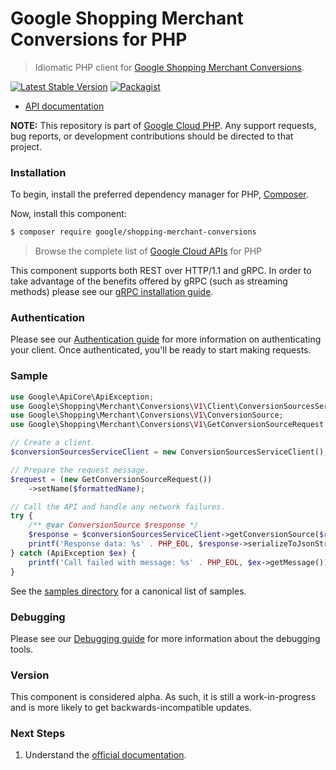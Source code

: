 # Google Shopping Merchant Conversions for PHP

> Idiomatic PHP client for [Google Shopping Merchant Conversions](https://developers.google.com/merchant/api).

[![Latest Stable Version](https://poser.pugx.org/google/shopping-merchant-conversions/v/stable)](https://packagist.org/packages/google/shopping-merchant-conversions) [![Packagist](https://img.shields.io/packagist/dm/google/shopping-merchant-conversions.svg)](https://packagist.org/packages/google/shopping-merchant-conversions)

* [API documentation](https://cloud.google.com/php/docs/reference/shopping-merchant-conversions/latest)

**NOTE:** This repository is part of [Google Cloud PHP](https://github.com/googleapis/google-cloud-php). Any
support requests, bug reports, or development contributions should be directed to
that project.

### Installation

To begin, install the preferred dependency manager for PHP, [Composer](https://getcomposer.org/).

Now, install this component:

```sh
$ composer require google/shopping-merchant-conversions
```

> Browse the complete list of [Google Cloud APIs](https://cloud.google.com/php/docs/reference)
> for PHP

This component supports both REST over HTTP/1.1 and gRPC. In order to take advantage of the benefits
offered by gRPC (such as streaming methods) please see our
[gRPC installation guide](https://cloud.google.com/php/grpc).

### Authentication

Please see our [Authentication guide](https://github.com/googleapis/google-cloud-php/blob/main/AUTHENTICATION.md) for more information
on authenticating your client. Once authenticated, you'll be ready to start making requests.

### Sample

```php
use Google\ApiCore\ApiException;
use Google\Shopping\Merchant\Conversions\V1\Client\ConversionSourcesServiceClient;
use Google\Shopping\Merchant\Conversions\V1\ConversionSource;
use Google\Shopping\Merchant\Conversions\V1\GetConversionSourceRequest;

// Create a client.
$conversionSourcesServiceClient = new ConversionSourcesServiceClient();

// Prepare the request message.
$request = (new GetConversionSourceRequest())
    ->setName($formattedName);

// Call the API and handle any network failures.
try {
    /** @var ConversionSource $response */
    $response = $conversionSourcesServiceClient->getConversionSource($request);
    printf('Response data: %s' . PHP_EOL, $response->serializeToJsonString());
} catch (ApiException $ex) {
    printf('Call failed with message: %s' . PHP_EOL, $ex->getMessage());
}
```

See the [samples directory](https://github.com/googleapis/php-shopping-merchant-conversions/tree/main/samples) for a canonical list of samples.

### Debugging

Please see our [Debugging guide](https://github.com/googleapis/google-cloud-php/blob/main/DEBUG.md)
for more information about the debugging tools.

### Version

This component is considered alpha. As such, it is still a work-in-progress and is more likely to get backwards-incompatible updates.

### Next Steps

1. Understand the [official documentation](https://developers.google.com/merchant/api).
